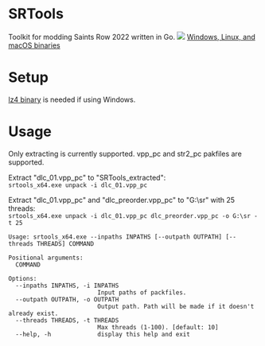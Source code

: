 # SRTools
Toolkit for modding Saints Row 2022 written in Go.
![](https://i.imgur.com/ib6Akqt.png)
[Windows, Linux, and macOS binaries](https://github.com/Sorrow446/SRTools/releases)

# Setup
[lz4 binary](https://github.com/lz4/lz4/releases/latest) is needed if using Windows.

# Usage
Only extracting is currently supported. vpp_pc and str2_pc pakfiles are supported.

Extract "dlc_01.vpp_pc" to "SRTools_extracted":   
`srtools_x64.exe unpack -i dlc_01.vpp_pc`

Extract "dlc_01.vpp_pc" and "dlc_preorder.vpp_pc" to "G:\sr" with 25 threads:   
`srtools_x64.exe unpack -i dlc_01.vpp_pc dlc_preorder.vpp_pc -o G:\sr -t 25`

```
Usage: srtools_x64.exe --inpaths INPATHS [--outpath OUTPATH] [--threads THREADS] COMMAND

Positional arguments:
  COMMAND

Options:
  --inpaths INPATHS, -i INPATHS
                         Input paths of packfiles.
  --outpath OUTPATH, -o OUTPATH
                         Output path. Path will be made if it doesn't already exist.
  --threads THREADS, -t THREADS
                         Max threads (1-100). [default: 10]
  --help, -h             display this help and exit
```
